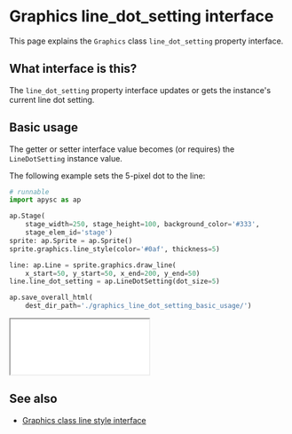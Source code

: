 # Graphics line_dot_setting interface

This page explains the `Graphics` class `line_dot_setting` property interface.

## What interface is this?

The `line_dot_setting` property interface updates or gets the instance's current line dot setting.

## Basic usage

The getter or setter interface value becomes (or requires) the `LineDotSetting` instance value.

The following example sets the 5-pixel dot to the line:

```py
# runnable
import apysc as ap

ap.Stage(
    stage_width=250, stage_height=100, background_color='#333',
    stage_elem_id='stage')
sprite: ap.Sprite = ap.Sprite()
sprite.graphics.line_style(color='#0af', thickness=5)

line: ap.Line = sprite.graphics.draw_line(
    x_start=50, y_start=50, x_end=200, y_end=50)
line.line_dot_setting = ap.LineDotSetting(dot_size=5)

ap.save_overall_html(
    dest_dir_path='./graphics_line_dot_setting_basic_usage/')
```

<iframe src="static/graphics_line_dot_setting_basic_usage/index.html" width="250" height="100"></iframe>

## See also

- [Graphics class line style interface](graphics_line_style.md)
